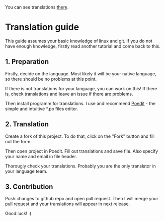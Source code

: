 You can see translations [there](https://github.com/stepanzubkov/year-progress-extended/tree/main/plasmoid/translate). 

# Translation guide

This guide assumes your basic knowledge of linux and git. If you do not have enough knowledge, firstly read another tutorial and come back to this.

## 1. Preparation

Firstly, decide on the language. Most likely it will be your native language, so there should be no problems at this point.

If there is not translations for your language, you can work on this! If there is, check translations and leave an issue if there are problems.

Then install programm for translations. I use and recommend [Poedit](https://poedit.net/) - the simple and intuitive \*.po files editor.

## 2. Translation

Create a fork of this project. To do that, click on the "Fork" button and fill out the form.

Then open project in Poedit. Fill out translations and save file. Also specify your name and email in file header.

Thorougly check your translations. Probably you are the only translator in your language team.

## 3. Contribution

Push changes to github repo and open pull request. Then I will merge your pull request and your translations will appear in next release.

Good luck! :)
